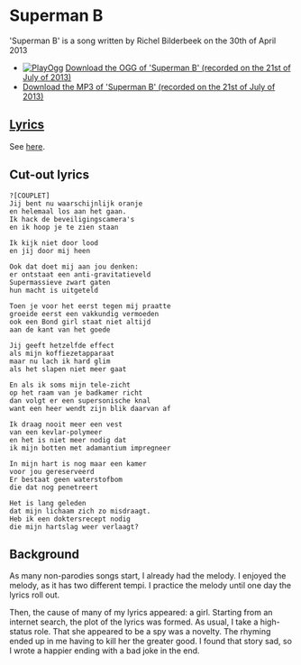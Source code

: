 # Superman B

'Superman B' is a song written by Richel Bilderbeek
on the 30th of April 2013

 * [![PlayOgg](http://static.fsf.org/playogg/Play_ogg_80x15.png "I support PlayOgg!")](http://playogg.org) [Download the OGG of 'Superman B' (recorded on the 21st of July of 2013)](http://www.richelbilderbeek.nl/CD07_SupermanB20130621.ogg)
 * [Download the MP3 of 'Superman B' (recorded on the 21st of July of 2013)](http://www.richelbilderbeek.nl/CD07_SupermanB20130621.mp3)

## [Lyrics](57_superman_b.txt)

See [here](57_superman_b.txt).

## Cut-out lyrics

```
?[COUPLET]
Jij bent nu waarschijnlijk oranje
en helemaal los aan het gaan.
Ik hack de beveiligingscamera's
en ik hoop je te zien staan

Ik kijk niet door lood
en jij door mij heen

Ook dat doet mij aan jou denken:
er ontstaat een anti-gravitatieveld
Supermassieve zwart gaten
hun macht is uitgeteld

Toen je voor het eerst tegen mij praatte
groeide eerst een vakkundig vermoeden
ook een Bond girl staat niet altijd 
aan de kant van het goede

Jij geeft hetzelfde effect
als mijn koffiezetapparaat
maar nu lach ik hard glim
als het slapen niet meer gaat

En als ik soms mijn tele-zicht
op het raam van je badkamer richt
dan volgt er een supersonische knal
want een heer wendt zijn blik daarvan af

Ik draag nooit meer een vest
van een kevlar-polymeer
en het is niet meer nodig dat
ik mijn botten met adamantium impregneer

In mijn hart is nog maar een kamer
voor jou gereserveerd
Er bestaat geen waterstofbom
die dat nog penetreert

Het is lang geleden
dat mijn lichaam zich zo misdraagt.
Heb ik een doktersrecept nodig
die mijn hartslag weer verlaagt?
```

## Background

As many non-parodies songs start, I already had the melody.
I enjoyed the melody, as it has two different tempi. I 
practice the melody until one day the lyrics roll out.

Then, the cause of many of my lyrics appeared: a girl.
Starting from an internet search, the plot of the lyrics
was formed. As usual, I take a high-status role. That she
appeared to be a spy was a novelty. The rhyming ended
up in me having to kill her the greater good. 
I found that story sad, so I wrote a happier ending with a bad joke in the end.
